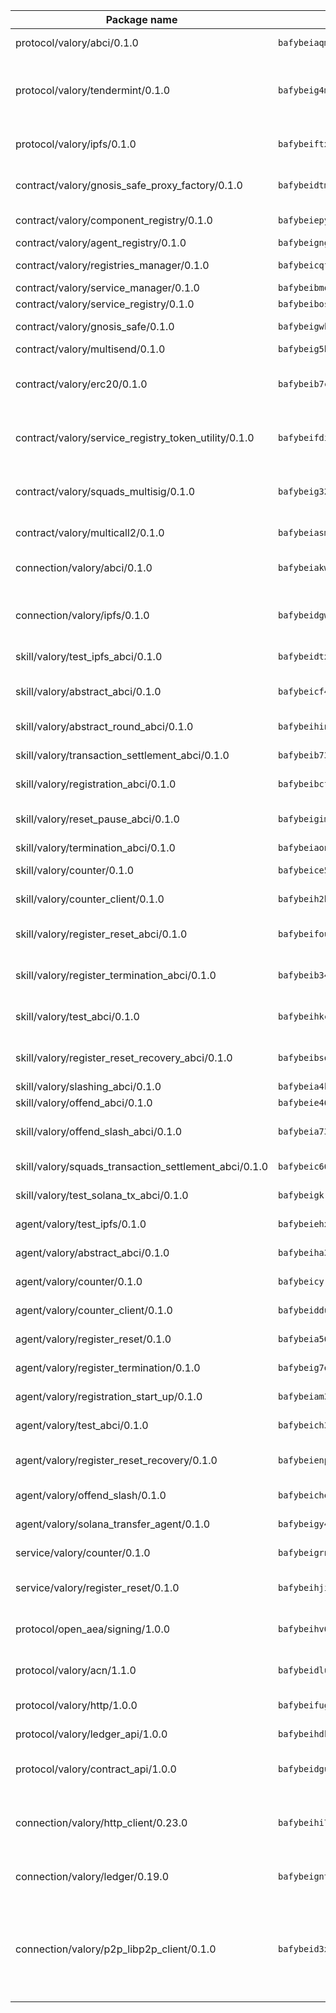 | Package name                                                  | Package hash                                                  | Description                                                                                                                |
| ------------------------------------------------------------- | ------------------------------------------------------------- | -------------------------------------------------------------------------------------------------------------------------- |
| protocol/valory/abci/0.1.0                                    | `bafybeiaqmp7kocbfdboksayeqhkbrynvlfzsx4uy4x6nohywnmaig4an7u` | A protocol for ABCI requests and responses.                                                                                |
| protocol/valory/tendermint/0.1.0                              | `bafybeig4mi3vmlv5zpbjbfuzcgida6j5f2nhrpedxicmrrfjweqc5r7cra` | A protocol for communication between two AEAs to share tendermint configuration details.                                   |
| protocol/valory/ipfs/0.1.0                                    | `bafybeiftxi2qhreewgsc5wevogi7yc5g6hbcbo4uiuaibauhv3nhfcdtvm` | A protocol specification for IPFS requests and responses.                                                                  |
| contract/valory/gnosis_safe_proxy_factory/0.1.0               | `bafybeidtmqtzzwdo5tgnjqkpkllqxfssdnyermddjm6ftptn3hwr7hez4a` | Gnosis Safe proxy factory (GnosisSafeProxyFactory) contract                                                                |
| contract/valory/component_registry/0.1.0                      | `bafybeiepywewigowj533f55orx7oys3kk5lgdc247p2267scqfyp4gnqle` | Component registry contract                                                                                                |
| contract/valory/agent_registry/0.1.0                          | `bafybeignghdk7oqvyg722gz66tbuj2vj4vkatguj4b6lf5fqzqxkktcke4` | Agent registry contract                                                                                                    |
| contract/valory/registries_manager/0.1.0                      | `bafybeicqf5y3kj42ow45hjcmnglose5n7bwpm2zl3ufuuevou24ewmgbde` | Registries Manager contract                                                                                                |
| contract/valory/service_manager/0.1.0                         | `bafybeibmqewfh5wnayopneyv4vx35n5k7loavzmcazyevntdoskw7vasom` | Service Manager contract                                                                                                   |
| contract/valory/service_registry/0.1.0                        | `bafybeibosqbwid6lacesj5jh6lqgjvhf47wtpchjqdzjoeskpzws5kctia` | Service Registry contract                                                                                                  |
| contract/valory/gnosis_safe/0.1.0                             | `bafybeigwknqulavb4fwvcslytmlwip2ebvevurapuocsqgouhdne2xfupe` | Gnosis Safe (GnosisSafeL2) contract                                                                                        |
| contract/valory/multisend/0.1.0                               | `bafybeig5byt5urg2d2bsecufxe5ql7f4mezg3mekfleeh32nmuusx66p4y` | MultiSend contract                                                                                                         |
| contract/valory/erc20/0.1.0                                   | `bafybeib7ctk3deleyxayrqvropewefr2muj4kcqe3t3wscak25bjmxnqwe` | The scaffold contract scaffolds a contract to be implemented by the developer.                                             |
| contract/valory/service_registry_token_utility/0.1.0          | `bafybeifdia2y5546tvk6xzxeaqzf2n5n7dutj2hdzbgenxohaqhjtnjqm4` | The scaffold contract scaffolds a contract to be implemented by the developer.                                             |
| contract/valory/squads_multisig/0.1.0                         | `bafybeig3255ozp3uynecibpvse6wtwii4e6wak7l24wwr3ete7ews34r6m` | The scaffold contract scaffolds a contract to be implemented by the developer.                                             |
| contract/valory/multicall2/0.1.0                              | `bafybeiasmrkmklqmfbhj75ayvrfyqzaeuk3vp76utrdoohquamgxfu4n5a` | The MakerDAO multicall2 contract.                                                                                          |
| connection/valory/abci/0.1.0                                  | `bafybeiakwvcz7fousp2xpnavept764fbnfboz6vvwvyuhj256spvjyfnli` | connection to wrap communication with an ABCI server.                                                                      |
| connection/valory/ipfs/0.1.0                                  | `bafybeidgwcqdgr5qt4fkgd77tqlskqkfcuc2feglzpi5ns72jxzcev5y4q` | A connection responsible for uploading and downloading files from IPFS.                                                    |
| skill/valory/test_ipfs_abci/0.1.0                             | `bafybeidtxfv3cw6q5jqyivhtvl2aqcy3kxogug2t3qy4olbk7735g6dl4m` | IPFS e2e testing application.                                                                                              |
| skill/valory/abstract_abci/0.1.0                              | `bafybeicf455v2kqkmhrdt6vftxizmzx2sp22m7lfax4qhhcp7bhtnoqiqy` | The abci skill provides a template of an ABCI application.                                                                 |
| skill/valory/abstract_round_abci/0.1.0                        | `bafybeihinmp6fj7vsooudtfxr7e64scleawt5dqlfqwrhovuw57gbfmc3u` | abstract round-based ABCI application                                                                                      |
| skill/valory/transaction_settlement_abci/0.1.0                | `bafybeib734aek2i2a2xq3vtkeowitjc7pppij4roravzhrrmz5w4uku5zu` | ABCI application for transaction settlement.                                                                               |
| skill/valory/registration_abci/0.1.0                          | `bafybeibcfl2uo4idyfln5swilditxmb3ekvbkknvtlr43u7jksdy2q6p6e` | ABCI application for common apps.                                                                                          |
| skill/valory/reset_pause_abci/0.1.0                           | `bafybeigimcyxyvnrdxtleq5iwe3e6osko533uhl46k2zgelrd6kjagisme` | ABCI application for resetting and pausing app executions.                                                                 |
| skill/valory/termination_abci/0.1.0                           | `bafybeiaonsrhgg4rtz5fz6emj3g37wcsefsbwfefpeb5hrkgjmt3bzz46y` | Termination skill.                                                                                                         |
| skill/valory/counter/0.1.0                                    | `bafybeice562ilhtqepg3ss2kv2o22z5vxqvqiv2lgpump7xefth4atlj7q` | The ABCI Counter application example.                                                                                      |
| skill/valory/counter_client/0.1.0                             | `bafybeih2hz7bvltfnlw7cgjrwgjdw3xgejwcnkxry7i6ajcspwcw2hrb3e` | A client for the ABCI counter application.                                                                                 |
| skill/valory/register_reset_abci/0.1.0                        | `bafybeifousslxneywi2jb7bldr3dv4ggtb7wb5u627464cifkpgeitnjji` | ABCI application for dummy skill that registers and resets                                                                 |
| skill/valory/register_termination_abci/0.1.0                  | `bafybeib34ylzw7eqpag3kelyetjjeq5erga3d2odo3n7sei7rgdpvvjlv4` | ABCI application for dummy skill that registers and resets                                                                 |
| skill/valory/test_abci/0.1.0                                  | `bafybeihkco6se6ke23gyvcju5ljoxwvvpux5mnfspsjivwjdmsb2icv2xi` | ABCI application for testing the ABCI connection.                                                                          |
| skill/valory/register_reset_recovery_abci/0.1.0               | `bafybeibsqklyvchzpehapuxxbcqqgakaacdg6r4af3sisv7kq455rbibvq` | ABCI application for dummy skill that registers and resets                                                                 |
| skill/valory/slashing_abci/0.1.0                              | `bafybeia4kb5gj7gvux5rxqfzzjholfoybmd7smtbyqqk7grvq6wvttpdpy` | Slashing skill.                                                                                                            |
| skill/valory/offend_abci/0.1.0                                | `bafybeie463qjhqs773dfjo7wnsvh4ex5cuvy64qn46rsvq3zobknhped6i` | Offend ABCI application.                                                                                                   |
| skill/valory/offend_slash_abci/0.1.0                          | `bafybeia73t65p43qp77tunautgystskqx4jdn3ixmdruloah6my2hcd4zu` | ABCI application used in order to test the slashing abci                                                                   |
| skill/valory/squads_transaction_settlement_abci/0.1.0         | `bafybeic66pivvpquznxxfofjdyhxx446lplgdxi77vlq6p5frpebecawqm` | ABCI application for transaction settlement.                                                                               |
| skill/valory/test_solana_tx_abci/0.1.0                        | `bafybeigkrzhqg4iq3qwt4lwt54njvlhlampedos7fc6zgczz5uakbucidi` | SOLANA e2e testing application.                                                                                            |
| agent/valory/test_ipfs/0.1.0                                  | `bafybeiehx2mufyqsklco2z7iuheoaivq4ozow5ef454l2jwk2hastguaye` | Agent for testing the ABCI connection.                                                                                     |
| agent/valory/abstract_abci/0.1.0                              | `bafybeiha33im7ctvbn2j2pjwlfxsrjidgpf3cd4eitulurxpt43vkzj5oy` | The abstract ABCI AEA - for testing purposes only.                                                                         |
| agent/valory/counter/0.1.0                                    | `bafybeicyrwzcjlmnyzge6ezsnj5hdenevtbi54gtfly7z2a6xwc7ccwmt4` | The ABCI Counter example as an AEA                                                                                         |
| agent/valory/counter_client/0.1.0                             | `bafybeiddupmnsup4skrpfia2oyowzclqkggqkh7uifazfsch4r6chyf7ci` | The ABCI Counter example as an AEA                                                                                         |
| agent/valory/register_reset/0.1.0                             | `bafybeia56mklcyb6ujv2vox5s4u7wg64y7axmmreiejwgzdaunaqqylaqe` | Register reset to replicate Tendermint issue.                                                                              |
| agent/valory/register_termination/0.1.0                       | `bafybeig7qy7f2az3oo3xcnaivxzswhphxsfqvuyr4dibbxlvcgxz7hgtiy` | Register terminate to test the termination feature.                                                                        |
| agent/valory/registration_start_up/0.1.0                      | `bafybeiam3ejpad3q2wtfhisn7lwgvlp7i2nfob6k66jzclxbfqjurtael4` | Registration start-up ABCI example.                                                                                        |
| agent/valory/test_abci/0.1.0                                  | `bafybeich3n5p75ixldi6eidnxfd4vwgltjtkfgka5hewmkj6nlx74ip5be` | Agent for testing the ABCI connection.                                                                                     |
| agent/valory/register_reset_recovery/0.1.0                    | `bafybeienpfiau63z6aokmqj6haeqyoyh5elccqeobqfituzxneh4jmsdhq` | Agent to showcase hard reset as a recovery mechanism.                                                                      |
| agent/valory/offend_slash/0.1.0                               | `bafybeichelvlrrubuukasyga2tpglj52obakbeodvl3y2ukqw3rcrqki5u` | Offend and slash to test the slashing feature.                                                                             |
| agent/valory/solana_transfer_agent/0.1.0                      | `bafybeigy4m7pw3qvv3vrt7ahrh6pdhcijxfzmg6ueuhauhfbdg43rjskpa` | Register terminate to test the termination feature.                                                                        |
| service/valory/counter/0.1.0                                  | `bafybeigrnqiyciudmpvjfdiyv5eznaxg3cdltzuzuvlyc32dnsyodkogr4` | A set of agents incrementing a counter                                                                                     |
| service/valory/register_reset/0.1.0                           | `bafybeihji5q5agu3qjwmnnn4pemrc4takobn4niqo53dclypf74hv6srf4` | Test and debug tendermint reset mechanism.                                                                                 |
| protocol/open_aea/signing/1.0.0                               | `bafybeihv62fim3wl2bayavfcg3u5e5cxu3b7brtu4cn5xoxd6lqwachasi` | A protocol for communication between skills and decision maker.                                                            |
| protocol/valory/acn/1.1.0                                     | `bafybeidluaoeakae3exseupaea4i3yvvk5vivyt227xshjlffywwxzcxqe` | The protocol used for envelope delivery on the ACN.                                                                        |
| protocol/valory/http/1.0.0                                    | `bafybeifugzl63kfdmwrxwphrnrhj7bn6iruxieme3a4ntzejf6kmtuwmae` | A protocol for HTTP requests and responses.                                                                                |
| protocol/valory/ledger_api/1.0.0                              | `bafybeihdk6psr4guxmbcrc26jr2cbgzpd5aljkqvpwo64bvaz7tdti2oni` | A protocol for ledger APIs requests and responses.                                                                         |
| protocol/valory/contract_api/1.0.0                            | `bafybeidgu7o5llh26xp3u3ebq3yluull5lupiyeu6iooi2xyymdrgnzq5i` | A protocol for contract APIs requests and responses.                                                                       |
| connection/valory/http_client/0.23.0                          | `bafybeihi772xgzpqeipp3fhmvpct4y6e6tpjp4sogwqrnf3wqspgeilg4u` | The HTTP_client connection that wraps a web-based client connecting to a RESTful API specification.                        |
| connection/valory/ledger/0.19.0                               | `bafybeigntoericenpzvwejqfuc3kqzo2pscs76qoygg5dbj6f4zxusru5e` | A connection to interact with any ledger API and contract API.                                                             |
| connection/valory/p2p_libp2p_client/0.1.0                     | `bafybeid3xg5k2ol5adflqloy75ibgljmol6xsvzvezebsg7oudxeeolz7e` | The libp2p client connection implements a tcp connection to a running libp2p node as a traffic delegate to send/receive envelopes to/from agents in the DHT. |
